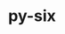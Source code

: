 ---
title: "py-six"
layout: cache
categories: [package, develop-2024-03-24]
meta: {"versions": ["1.16.0"], "compilers": ["apple-clang@=15.0.0", "gcc@=11.1.0", "gcc@=11.4.0", "gcc@=7.5.0", "gcc@=9.4.0", "oneapi@=2024.0.0"], "oss": ["ubuntu18.04", "ubuntu20.04", "ubuntu22.04", "ventura"], "platforms": ["darwin", "linux"], "targets": ["aarch64", "neoverse_v1", "neoverse_v2", "ppc64le", "x86_64_v3"], "stacks": ["data-vis-sdk", "e4s", "e4s-neoverse-v2", "e4s-neoverse_v1", "e4s-oneapi", "e4s-power", "e4s-rocm-external", "ml-darwin-aarch64-mps", "ml-linux-x86_64-cpu", "ml-linux-x86_64-cuda", "ml-linux-x86_64-rocm", "radiuss", "root"], "num_specs": 25, "num_specs_by_stack": {"root": 25, "ml-darwin-aarch64-mps": 2, "radiuss": 2, "e4s-power": 3, "data-vis-sdk": 2, "e4s-neoverse_v1": 3, "e4s-neoverse-v2": 3, "ml-linux-x86_64-cuda": 3, "ml-linux-x86_64-rocm": 2, "e4s-rocm-external": 1, "ml-linux-x86_64-cpu": 3, "e4s": 4, "e4s-oneapi": 3}}
spec_details: [{"hash": "pa7cibguzqxppxtjhz5ij4g3rhukyidb", "compiler": "apple-clang@=15.0.0", "versions": ["1.16.0"], "os": "ventura", "platform": "darwin", "target": "aarch64", "variants": ["build_system=python_pip"], "stacks": ["root", "ml-darwin-aarch64-mps"], "size": "-", "tarball": "https://binaries.spack.io/releases/develop-2024-03-24/build_cache/darwin-ventura-aarch64/apple-clang-15.0.0/py-six-1.16.0/darwin-ventura-aarch64-apple-clang-15.0.0-py-six-1.16.0-pa7cibguzqxppxtjhz5ij4g3rhukyidb.spack"}, {"hash": "rnzpg4h5hxognktow5mwmx7kjfomw4za", "compiler": "apple-clang@=15.0.0", "versions": ["1.16.0"], "os": "ventura", "platform": "darwin", "target": "aarch64", "variants": ["build_system=python_pip"], "stacks": ["root", "ml-darwin-aarch64-mps"], "size": "-", "tarball": "https://binaries.spack.io/releases/develop-2024-03-24/build_cache/darwin-ventura-aarch64/apple-clang-15.0.0/py-six-1.16.0/darwin-ventura-aarch64-apple-clang-15.0.0-py-six-1.16.0-rnzpg4h5hxognktow5mwmx7kjfomw4za.spack"}, {"hash": "w33bkpikowtbqxkzfrtylpsqpw7rzm5c", "compiler": "gcc@=7.5.0", "versions": ["1.16.0"], "os": "ubuntu18.04", "platform": "linux", "target": "x86_64_v3", "variants": ["build_system=python_pip"], "stacks": ["radiuss", "root"], "size": "-", "tarball": "https://binaries.spack.io/releases/develop-2024-03-24/build_cache/linux-ubuntu18.04-x86_64_v3/gcc-7.5.0/py-six-1.16.0/linux-ubuntu18.04-x86_64_v3-gcc-7.5.0-py-six-1.16.0-w33bkpikowtbqxkzfrtylpsqpw7rzm5c.spack"}, {"hash": "qzkzrfrnl2nhh7kzvcshurw66woekts4", "compiler": "gcc@=7.5.0", "versions": ["1.16.0"], "os": "ubuntu18.04", "platform": "linux", "target": "x86_64_v3", "variants": ["build_system=python_pip"], "stacks": ["radiuss", "root"], "size": "-", "tarball": "https://binaries.spack.io/releases/develop-2024-03-24/build_cache/linux-ubuntu18.04-x86_64_v3/gcc-7.5.0/py-six-1.16.0/linux-ubuntu18.04-x86_64_v3-gcc-7.5.0-py-six-1.16.0-qzkzrfrnl2nhh7kzvcshurw66woekts4.spack"}, {"hash": "z6farjputiec7k5sbefuxkgtzsqqqilg", "compiler": "gcc@=9.4.0", "versions": ["1.16.0"], "os": "ubuntu20.04", "platform": "linux", "target": "ppc64le", "variants": ["build_system=python_pip"], "stacks": ["root", "e4s-power"], "size": "-", "tarball": "https://binaries.spack.io/releases/develop-2024-03-24/build_cache/linux-ubuntu20.04-ppc64le/gcc-9.4.0/py-six-1.16.0/linux-ubuntu20.04-ppc64le-gcc-9.4.0-py-six-1.16.0-z6farjputiec7k5sbefuxkgtzsqqqilg.spack"}, {"hash": "xzr2rhuib4g5ri5azeacm5hvs6xo7gpz", "compiler": "gcc@=9.4.0", "versions": ["1.16.0"], "os": "ubuntu20.04", "platform": "linux", "target": "ppc64le", "variants": ["build_system=python_pip"], "stacks": ["root", "e4s-power"], "size": "-", "tarball": "https://binaries.spack.io/releases/develop-2024-03-24/build_cache/linux-ubuntu20.04-ppc64le/gcc-9.4.0/py-six-1.16.0/linux-ubuntu20.04-ppc64le-gcc-9.4.0-py-six-1.16.0-xzr2rhuib4g5ri5azeacm5hvs6xo7gpz.spack"}, {"hash": "ezayo4g6x47ql7fshodnsleb74lnw6rf", "compiler": "gcc@=9.4.0", "versions": ["1.16.0"], "os": "ubuntu20.04", "platform": "linux", "target": "ppc64le", "variants": ["build_system=python_pip"], "stacks": ["root", "e4s-power"], "size": "-", "tarball": "https://binaries.spack.io/releases/develop-2024-03-24/build_cache/linux-ubuntu20.04-ppc64le/gcc-9.4.0/py-six-1.16.0/linux-ubuntu20.04-ppc64le-gcc-9.4.0-py-six-1.16.0-ezayo4g6x47ql7fshodnsleb74lnw6rf.spack"}, {"hash": "s2zud4qdorxpjhgs3a6micay6ixozeia", "compiler": "gcc@=11.1.0", "versions": ["1.16.0"], "os": "ubuntu20.04", "platform": "linux", "target": "x86_64_v3", "variants": ["build_system=python_pip"], "stacks": ["data-vis-sdk", "root"], "size": "-", "tarball": "https://binaries.spack.io/releases/develop-2024-03-24/build_cache/linux-ubuntu20.04-x86_64_v3/gcc-11.1.0/py-six-1.16.0/linux-ubuntu20.04-x86_64_v3-gcc-11.1.0-py-six-1.16.0-s2zud4qdorxpjhgs3a6micay6ixozeia.spack"}, {"hash": "uodndve7z6s3fexhpsfjkcrupcryvnfz", "compiler": "gcc@=11.1.0", "versions": ["1.16.0"], "os": "ubuntu20.04", "platform": "linux", "target": "x86_64_v3", "variants": ["build_system=python_pip"], "stacks": ["data-vis-sdk", "root"], "size": "-", "tarball": "https://binaries.spack.io/releases/develop-2024-03-24/build_cache/linux-ubuntu20.04-x86_64_v3/gcc-11.1.0/py-six-1.16.0/linux-ubuntu20.04-x86_64_v3-gcc-11.1.0-py-six-1.16.0-uodndve7z6s3fexhpsfjkcrupcryvnfz.spack"}, {"hash": "pfrilbvdi23rnclyymbbqfvuprwp7cou", "compiler": "gcc@=11.4.0", "versions": ["1.16.0"], "os": "ubuntu22.04", "platform": "linux", "target": "neoverse_v1", "variants": ["build_system=python_pip"], "stacks": ["e4s-neoverse_v1", "root"], "size": "-", "tarball": "https://binaries.spack.io/releases/develop-2024-03-24/build_cache/linux-ubuntu22.04-neoverse_v1/gcc-11.4.0/py-six-1.16.0/linux-ubuntu22.04-neoverse_v1-gcc-11.4.0-py-six-1.16.0-pfrilbvdi23rnclyymbbqfvuprwp7cou.spack"}, {"hash": "p6dtqf7sj67xqpm7fch3nt23coaveymn", "compiler": "gcc@=11.4.0", "versions": ["1.16.0"], "os": "ubuntu22.04", "platform": "linux", "target": "neoverse_v1", "variants": ["build_system=python_pip"], "stacks": ["e4s-neoverse_v1", "root"], "size": "-", "tarball": "https://binaries.spack.io/releases/develop-2024-03-24/build_cache/linux-ubuntu22.04-neoverse_v1/gcc-11.4.0/py-six-1.16.0/linux-ubuntu22.04-neoverse_v1-gcc-11.4.0-py-six-1.16.0-p6dtqf7sj67xqpm7fch3nt23coaveymn.spack"}, {"hash": "zma2zqyoz3wgpveoncgq6yfjllacjnsw", "compiler": "gcc@=11.4.0", "versions": ["1.16.0"], "os": "ubuntu22.04", "platform": "linux", "target": "neoverse_v1", "variants": ["build_system=python_pip"], "stacks": ["e4s-neoverse_v1", "root"], "size": "-", "tarball": "https://binaries.spack.io/releases/develop-2024-03-24/build_cache/linux-ubuntu22.04-neoverse_v1/gcc-11.4.0/py-six-1.16.0/linux-ubuntu22.04-neoverse_v1-gcc-11.4.0-py-six-1.16.0-zma2zqyoz3wgpveoncgq6yfjllacjnsw.spack"}, {"hash": "7etmgiwc4k3mfdhw2vgaohdvcktxq2sf", "compiler": "gcc@=11.4.0", "versions": ["1.16.0"], "os": "ubuntu22.04", "platform": "linux", "target": "neoverse_v2", "variants": ["build_system=python_pip"], "stacks": ["e4s-neoverse-v2", "root"], "size": "-", "tarball": "https://binaries.spack.io/releases/develop-2024-03-24/build_cache/linux-ubuntu22.04-neoverse_v2/gcc-11.4.0/py-six-1.16.0/linux-ubuntu22.04-neoverse_v2-gcc-11.4.0-py-six-1.16.0-7etmgiwc4k3mfdhw2vgaohdvcktxq2sf.spack"}, {"hash": "o6oy4dliwtqhbwg6q44jugs5mjls6p64", "compiler": "gcc@=11.4.0", "versions": ["1.16.0"], "os": "ubuntu22.04", "platform": "linux", "target": "neoverse_v2", "variants": ["build_system=python_pip"], "stacks": ["e4s-neoverse-v2", "root"], "size": "-", "tarball": "https://binaries.spack.io/releases/develop-2024-03-24/build_cache/linux-ubuntu22.04-neoverse_v2/gcc-11.4.0/py-six-1.16.0/linux-ubuntu22.04-neoverse_v2-gcc-11.4.0-py-six-1.16.0-o6oy4dliwtqhbwg6q44jugs5mjls6p64.spack"}, {"hash": "kisw5qhitmgxfosvv6hm3zotaojftxf3", "compiler": "gcc@=11.4.0", "versions": ["1.16.0"], "os": "ubuntu22.04", "platform": "linux", "target": "neoverse_v2", "variants": ["build_system=python_pip"], "stacks": ["e4s-neoverse-v2", "root"], "size": "-", "tarball": "https://binaries.spack.io/releases/develop-2024-03-24/build_cache/linux-ubuntu22.04-neoverse_v2/gcc-11.4.0/py-six-1.16.0/linux-ubuntu22.04-neoverse_v2-gcc-11.4.0-py-six-1.16.0-kisw5qhitmgxfosvv6hm3zotaojftxf3.spack"}, {"hash": "5kogztyvemstb5pq7jk22wtawtlqoi6k", "compiler": "gcc@=11.4.0", "versions": ["1.16.0"], "os": "ubuntu22.04", "platform": "linux", "target": "x86_64_v3", "variants": ["build_system=python_pip"], "stacks": ["ml-linux-x86_64-cuda", "ml-linux-x86_64-rocm", "root", "e4s-rocm-external", "ml-linux-x86_64-cpu"], "size": "-", "tarball": "https://binaries.spack.io/releases/develop-2024-03-24/build_cache/linux-ubuntu22.04-x86_64_v3/gcc-11.4.0/py-six-1.16.0/linux-ubuntu22.04-x86_64_v3-gcc-11.4.0-py-six-1.16.0-5kogztyvemstb5pq7jk22wtawtlqoi6k.spack"}, {"hash": "3iifgntt6hogldx7dyi5zryitg25qs6h", "compiler": "gcc@=11.4.0", "versions": ["1.16.0"], "os": "ubuntu22.04", "platform": "linux", "target": "x86_64_v3", "variants": ["build_system=python_pip"], "stacks": ["e4s", "root"], "size": "-", "tarball": "https://binaries.spack.io/releases/develop-2024-03-24/build_cache/linux-ubuntu22.04-x86_64_v3/gcc-11.4.0/py-six-1.16.0/linux-ubuntu22.04-x86_64_v3-gcc-11.4.0-py-six-1.16.0-3iifgntt6hogldx7dyi5zryitg25qs6h.spack"}, {"hash": "27tg6e2uziyqafkstkui6uujerl2k3ou", "compiler": "gcc@=11.4.0", "versions": ["1.16.0"], "os": "ubuntu22.04", "platform": "linux", "target": "x86_64_v3", "variants": ["build_system=python_pip"], "stacks": ["e4s", "root"], "size": "-", "tarball": "https://binaries.spack.io/releases/develop-2024-03-24/build_cache/linux-ubuntu22.04-x86_64_v3/gcc-11.4.0/py-six-1.16.0/linux-ubuntu22.04-x86_64_v3-gcc-11.4.0-py-six-1.16.0-27tg6e2uziyqafkstkui6uujerl2k3ou.spack"}, {"hash": "duzjffv5en6iosvav3mghdpimz4zosn3", "compiler": "gcc@=11.4.0", "versions": ["1.16.0"], "os": "ubuntu22.04", "platform": "linux", "target": "x86_64_v3", "variants": ["build_system=python_pip"], "stacks": ["e4s", "root"], "size": "-", "tarball": "https://binaries.spack.io/releases/develop-2024-03-24/build_cache/linux-ubuntu22.04-x86_64_v3/gcc-11.4.0/py-six-1.16.0/linux-ubuntu22.04-x86_64_v3-gcc-11.4.0-py-six-1.16.0-duzjffv5en6iosvav3mghdpimz4zosn3.spack"}, {"hash": "wfsrwuu34kuxoayr7niuphwtwc4befko", "compiler": "gcc@=11.4.0", "versions": ["1.16.0"], "os": "ubuntu22.04", "platform": "linux", "target": "x86_64_v3", "variants": ["build_system=python_pip"], "stacks": ["e4s", "root"], "size": "-", "tarball": "https://binaries.spack.io/releases/develop-2024-03-24/build_cache/linux-ubuntu22.04-x86_64_v3/gcc-11.4.0/py-six-1.16.0/linux-ubuntu22.04-x86_64_v3-gcc-11.4.0-py-six-1.16.0-wfsrwuu34kuxoayr7niuphwtwc4befko.spack"}, {"hash": "5ckvplbb2yaojc3qbnwuacf4uqo4vgm4", "compiler": "gcc@=11.4.0", "versions": ["1.16.0"], "os": "ubuntu22.04", "platform": "linux", "target": "x86_64_v3", "variants": ["build_system=python_pip"], "stacks": ["ml-linux-x86_64-cuda", "root", "ml-linux-x86_64-cpu"], "size": "-", "tarball": "https://binaries.spack.io/releases/develop-2024-03-24/build_cache/linux-ubuntu22.04-x86_64_v3/gcc-11.4.0/py-six-1.16.0/linux-ubuntu22.04-x86_64_v3-gcc-11.4.0-py-six-1.16.0-5ckvplbb2yaojc3qbnwuacf4uqo4vgm4.spack"}, {"hash": "kdvt5nd2n2xkc5rqmetpbfjyttuvvtcm", "compiler": "gcc@=11.4.0", "versions": ["1.16.0"], "os": "ubuntu22.04", "platform": "linux", "target": "x86_64_v3", "variants": ["build_system=python_pip"], "stacks": ["ml-linux-x86_64-cuda", "ml-linux-x86_64-rocm", "root", "ml-linux-x86_64-cpu"], "size": "-", "tarball": "https://binaries.spack.io/releases/develop-2024-03-24/build_cache/linux-ubuntu22.04-x86_64_v3/gcc-11.4.0/py-six-1.16.0/linux-ubuntu22.04-x86_64_v3-gcc-11.4.0-py-six-1.16.0-kdvt5nd2n2xkc5rqmetpbfjyttuvvtcm.spack"}, {"hash": "pouaqxa3d2qomtva4lcyupizafe7ozkg", "compiler": "oneapi@=2024.0.0", "versions": ["1.16.0"], "os": "ubuntu22.04", "platform": "linux", "target": "x86_64_v3", "variants": ["build_system=python_pip"], "stacks": ["e4s-oneapi", "root"], "size": "-", "tarball": "https://binaries.spack.io/releases/develop-2024-03-24/build_cache/linux-ubuntu22.04-x86_64_v3/oneapi-2024.0.0/py-six-1.16.0/linux-ubuntu22.04-x86_64_v3-oneapi-2024.0.0-py-six-1.16.0-pouaqxa3d2qomtva4lcyupizafe7ozkg.spack"}, {"hash": "v3mbie7zxaguyxfllwma2zwg7cd2ynbx", "compiler": "oneapi@=2024.0.0", "versions": ["1.16.0"], "os": "ubuntu22.04", "platform": "linux", "target": "x86_64_v3", "variants": ["build_system=python_pip"], "stacks": ["e4s-oneapi", "root"], "size": "-", "tarball": "https://binaries.spack.io/releases/develop-2024-03-24/build_cache/linux-ubuntu22.04-x86_64_v3/oneapi-2024.0.0/py-six-1.16.0/linux-ubuntu22.04-x86_64_v3-oneapi-2024.0.0-py-six-1.16.0-v3mbie7zxaguyxfllwma2zwg7cd2ynbx.spack"}, {"hash": "iu77hheukcmpalruvb5msdhhyreww327", "compiler": "oneapi@=2024.0.0", "versions": ["1.16.0"], "os": "ubuntu22.04", "platform": "linux", "target": "x86_64_v3", "variants": ["build_system=python_pip"], "stacks": ["e4s-oneapi", "root"], "size": "-", "tarball": "https://binaries.spack.io/releases/develop-2024-03-24/build_cache/linux-ubuntu22.04-x86_64_v3/oneapi-2024.0.0/py-six-1.16.0/linux-ubuntu22.04-x86_64_v3-oneapi-2024.0.0-py-six-1.16.0-iu77hheukcmpalruvb5msdhhyreww327.spack"}]
---